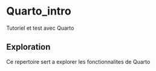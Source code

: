 # Quarto_intro
Tutoriel et test avec Quarto

## Exploration
Ce repertoire sert a explorer les fonctionnalites de Quarto
